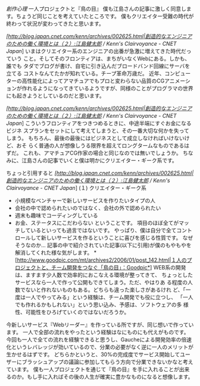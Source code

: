 *創作心理* 一人プロジェクトと『鳥の目』
僕も江島さんの記事に激しく同意します。ちょうど同じことを考えていたところです。
僕もクリエイター受難の時代が終わって状況が変わってきたと思います。

 *[http://blog.japan.cnet.com/kenn/archives/002625.html|創造的なエンジニアのための働く環境とは（２）:江島健太郎 / Kenn's Clairvoyance - CNET Japan*]
 いまはクリエイター系のエンジニアの出番が急激に増えてきた時代だっていう
 こと。そしてそのフロンティアは、まちがいなくWebにある。しかも、誰でも
 タダでブログが書け、自宅に引き込んだブロードバンド回線にサーバを立てる
 コストなんてたかが知れている。チープ革命万歳だ。
近年、コンピューターの高性能化によってアマチュアでもプロと変わらない品質のCGアニメーションが作れるようになってきているようですが、同様のことがプログラマの世界にも起きようとしているのだと思います。

 *[http://blog.japan.cnet.com/kenn/archives/002625.html|創造的なエンジニアのための働く環境とは（２）:江島健太郎 / Kenn's Clairvoyance - CNET Japan*]
 こういうフロンティアをつきつめるときに、中途半端にすぐお金になるビジネ
 スプランをセットにして考えてしまうと、その一番大切な何かを失ってしまう。
 もちろん、最後の最後にはビジネスとして成立しなければいけないけど、おそ
 らく普通の人が想像しうる限界を超えてロングタームなものであるはずだ。
これも、アマチュアCG作家の場合と同じなのでは無いでしょうか。
ちなみに、江島さんの記事でいくと僕は明かにクリエイター・ギーク系です。

ちょっと引用すると
 *[http://blog.japan.cnet.com/kenn/archives/002625.html|創造的なエンジニアのための働く環境とは（２）:江島健太郎 / Kenn's Clairvoyance - CNET Japan*]
 (１) クリエイター・ギーク系
 - 小規模なベンチャーで新しいサービスを作りたいタイプの人
 - 会社の中で認められたいのではなく、会社の外で認められたい
 - 週末も趣味でコーディングしている
 - お金、ステータスにこだわらない
ということです。
項目のほぼ全てがマッチしているといっても過言ではないです。
やっぱり、僕は自分で全てコントロールして新しいサービスを作るということに喜びを感じる性質です。
なぜそうなのか... 記事の中で紹介されていた記事(以下に引用)が僕のもやもやを解消してくれた様な気がします。
 *[http://www.goodpic.com/mt/archives2/2006/01/post_142.html|１人のプロジェクトと、チーム開発をつなぐ「鳥の目」：Goodpic*]
 WEB系の開発は、ますます少人数で効率的におこなえる環境が整ってきて、
 ちょっとしたサービスなら一人で作って公開もできてしまう。ただ、やはりあ
 る程度の人数でないと作れないものもある。どちらも違った楽しさがあるけれ
 ど、「一度は一人でやってみる」という経験は、チーム開発でも役に立つし、
 「一人でも作れるかもしれない」という思い込み、予感は、ソフトウェアの多
 様性、可能性をひろげていくのではないだろうか。

今新しいサービス『Webリーダー』を作っている所ですが、同じ想いで作っています。
一人で全部の流れをやったという経験はなにものにも代えがものです。
今回も一人で全ての流れを経験できると思うし、Gaucheによる開発効率の倍速化というレバレッジが効いているので、分業の必要がなく逆に一人のメリットが生かせるはずです。
どちらかというと、30%の完成度でサービス開始してユーザーにブラッシュアップの議論に参加してもらう方向で分業できないかなと考えています。
僕も一人プロジェクトを通じて『鳥の目』を手に入れることが出来るのか。もし手に入ればその後の人生が確実に豊かなものになると想像します。
